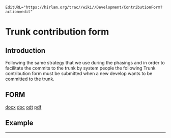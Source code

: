 ```@meta
EditURL="https://hirlam.org/trac//wiki//Development/ContributionForm?action=edit"
```
# Trunk contribution form

## Introduction

Following the same strategy that we use during the phasings and in order to facilitate the commits to the trunk by system people the following Trunk contribution form must be submitted when a new develop wants to be committed to the trunk.

## FORM

[docx](https://hirlam.org/trac/attachment/wiki/HarmonieSystemDocumentation/Development/ContributionForm/Trunk%20contribution%20form.docx)
[doc](https://hirlam.org/trac/attachment/wiki/HarmonieSystemDocumentation/Development/ContributionForm/Trunk%20contribution%20form.doc)
[odt](https://hirlam.org/trac/attachment/wiki/HarmonieSystemDocumentation/Development/ContributionForm/Trunk%20contribution%20form.odt)
[pdf](https://hirlam.org/trac/attachment/wiki/HarmonieSystemDocumentation/Development/ContributionForm/Trunk%20contribution%20form.pdf)

## Example













----


